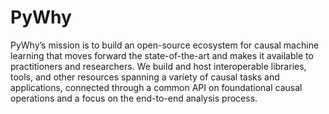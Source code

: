 # PyWhy

PyWhy’s mission is to build an open-source ecosystem for causal machine learning that moves forward the state-of-the-art and makes it available to practitioners and researchers. We build and host interoperable libraries, tools, and other resources spanning a variety of causal tasks and applications, connected through a common API on foundational causal operations and a focus on the end-to-end analysis process.
